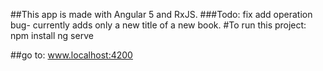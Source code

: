 ##This app is made with Angular 5 and RxJS.
###Todo: fix add operation bug- currently adds only a new title of a new book.
#To run this project:
npm install
ng serve

##go to: www.localhost:4200

